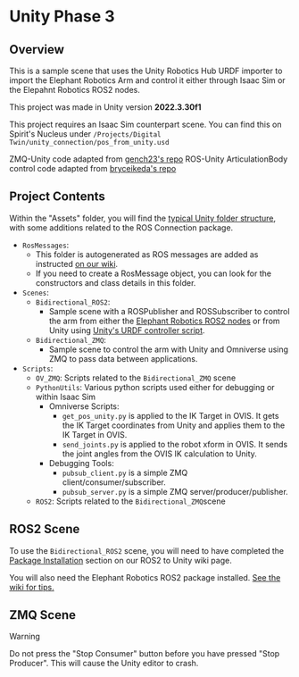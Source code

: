 # Unity Phase 3

## Overview 
This is a sample scene that uses the Unity Robotics Hub URDF importer to import the Elephant Robotics Arm and control it either through Isaac Sim or the Elepahnt Robotics ROS2 nodes. 

This project was made in Unity version **2022.3.30f1**

This project requires an Isaac Sim counterpart scene. You can find this on Spirit's Nucleus under `/Projects/Digital Twin/unity_connection/pos_from_unity.usd`

ZMQ-Unity code adapted from [gench23's repo](https://github.com/gench23/unity-zeromq-client)
ROS-Unity ArticulationBody control code adapted from [bryceikeda's repo](https://github.com/bryceikeda/SpotTutorial)

## Project Contents

Within the "Assets" folder, you will find the [typical Unity folder structure](https://github.com/uic-evl/digital-twin/tree/main/Unity#file-structure), with some additions related to the ROS Connection package. 

* `RosMessages`:
  * This folder is autogenerated as ROS messages are added as instructed [on our wiki](https://github.com/uic-evl/digital-twin/wiki/Connecting-Unity-to-ROS2-on-Ubuntu-and-Windows-10). 
  * If you need to create a RosMessage object, you can look for the constructors and class details in this folder. 
* `Scenes`:
  * `Bidirectional_ROS2`: 
    * Sample scene with a ROSPublisher and ROSSubscriber to control the arm from either the [Elephant Robotics ROS2 nodes](https://github.com/elephantrobotics/mycobot_ros2) or from Unity using [Unity's URDF controller script](https://github.com/Unity-Technologies/Unity-Robotics-Hub/blob/main/tutorials/urdf_importer/urdf_tutorial.md#using-the-controller). 
  * `Bidirectional_ZMQ`:
    * Sample scene to control the arm with Unity and Omniverse using ZMQ to pass data between applications. 
* `Scripts`:
  * `OV_ZMQ`: Scripts related to the `Bidirectional_ZMQ` scene
  * `PythonUtils`: Various python scripts used either for debugging or within Isaac Sim
    * Omniverse Scripts:
        * `get_pos_unity.py` is applied to the IK Target in OVIS. It gets the IK Target coordinates from Unity and applies them to the IK Target in OVIS. 
        * `send_joints.py` is applied to the robot xform in OVIS. It sends the joint angles from the OVIS IK calculation to Unity. 
    * Debugging Tools:
        * `pubsub_client.py` is a simple ZMQ client/consumer/subscriber.
        * `pubsub_server.py` is a simple ZMQ server/producer/publisher.
  * `ROS2`: Scripts related to the `Bidirectional_ZMQ`scene

## ROS2 Scene

To use the `Bidirectional_ROS2` scene, you will need to have completed the [Package Installation](https://github.com/uic-evl/digital-twin/wiki/Connecting-Unity-to-ROS2-on-Ubuntu-and-Windows-10#package-installation) section on our ROS2 to Unity wiki page. 

You will also need the Elephant Robotics ROS2 package installed. [See the wiki for tips.](https://github.com/uic-evl/digital-twin/wiki/Elephant-Robotics-Arms)

## ZMQ Scene

> [!WARNING]  
> Do not press the "Stop Consumer" button before you have pressed "Stop Producer". This will cause the Unity editor to crash. 